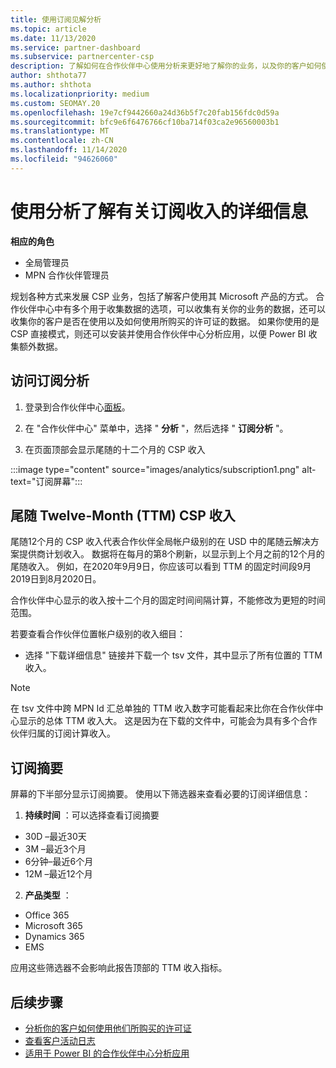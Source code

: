 ```yaml
---
title: 使用订阅见解分析
ms.topic: article
ms.date: 11/13/2020
ms.service: partner-dashboard
ms.subservice: partnercenter-csp
description: 了解如何在合作伙伴中心使用分析来更好地了解你的业务，以及你的客户如何使用你购买的许可证。
author: shthota77
ms.author: shthota
ms.localizationpriority: medium
ms.custom: SEOMAY.20
ms.openlocfilehash: 19e7cf9442660a24d36b5f7c20fab156fdc0d59a
ms.sourcegitcommit: bfc9e6f6476766cf10ba714f03ca2e96560003b1
ms.translationtype: MT
ms.contentlocale: zh-CN
ms.lasthandoff: 11/14/2020
ms.locfileid: "94626060"
---
```

# <a name="use-analytics-to-learn-more-about-subscription-revenue"></a>使用分析了解有关订阅收入的详细信息

**相应的角色**

- 全局管理员
- MPN 合作伙伴管理员

规划各种方式来发展 CSP 业务，包括了解客户使用其 Microsoft 产品的方式。 合作伙伴中心中有多个用于收集数据的选项，可以收集有关你的业务的数据，还可以收集你的客户是否在使用以及如何使用所购买的许可证的数据。 如果你使用的是 CSP 直接模式，则还可以安装并使用合作伙伴中心分析应用，以便 Power BI 收集额外数据。

## <a name="access-to-the-subscription-analytics"></a>访问订阅分析

1. 登录到合作伙伴中心[面板](https://partner.microsoft.com/dashboard/home)。
1. 在 "合作伙伴中心" 菜单中，选择 " **分析** "，然后选择 " **订阅分析** "。

1. 在页面顶部会显示尾随的十二个月的 CSP 收入

:::image type="content" source="images/analytics/subscription1.png" alt-text="订阅屏幕":::

## <a name="trailing-twelve-month-ttm-csp-revenue"></a>尾随 Twelve-Month (TTM) CSP 收入

尾随12个月的 CSP 收入代表合作伙伴全局帐户级别的在 USD 中的尾随云解决方案提供商计划收入。 数据将在每月的第8个刷新，以显示到上个月之前的12个月的尾随收入。 例如，在2020年9月9日，你应该可以看到 TTM 的固定时间段9月2019日到8月2020日。

合作伙伴中心显示的收入按十二个月的固定时间间隔计算，不能修改为更短的时间范围。

若要查看合作伙伴位置帐户级别的收入细目：

- 选择 "下载详细信息" 链接并下载一个 tsv 文件，其中显示了所有位置的 TTM 收入。

>[!NOTE] 
>在 tsv 文件中跨 MPN Id 汇总单独的 TTM 收入数字可能看起来比你在合作伙伴中心显示的总体 TTM 收入大。 这是因为在下载的文件中，可能会为具有多个合作伙伴归属的订阅计算收入。

## <a name="subscription-summary"></a>订阅摘要

屏幕的下半部分显示订阅摘要。 使用以下筛选器来查看必要的订阅详细信息：  

1. **持续时间** ：可以选择查看订阅摘要 

- 30D –最近30天
- 3M –最近3个月
- 6分钟–最近6个月
- 12M –最近12个月

2. **产品类型** ：
 
- Office 365
- Microsoft 365
- Dynamics 365
- EMS

应用这些筛选器不会影响此报告顶部的 TTM 收入指标。


 
## <a name="next-steps"></a>后续步骤

- [分析你的客户如何使用他们所购买的许可证](increasing-adoption-and-satisfaction.md)  
- [查看客户活动日志](activity-logs.md)
- [适用于 Power BI 的合作伙伴中心分析应用](power-bi-app-for-direct-partners.md)






